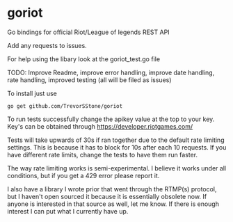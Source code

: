 goriot
======

Go bindings for official Riot/League of legends REST API

Add any requests to issues.

For help using the libary look at the goriot_test.go file

TODO: Improve Readme, improve error handling, improve date handling, rate handling, improved testing (all will be filed as issues)

To install just use 
```
go get github.com/TrevorSStone/goriot
```

To run tests successfully change the apikey value at the top to your key. Key's can be obtained through https://developer.riotgames.com/

Tests will take upwards of 30s if ran together due to the default rate limiting settings. This is because it has to block for 10s after each 10 requests. If you have different rate limits, change the tests to have them run faster.

The way rate limiting works is semi-experimental. I believe it works under all conditions, but if you get a 429 error please report it.

I also have a library I wrote prior that went through the RTMP(s) protocol, but I haven't open sourced it because it is essentially obsolete now. If anyone is interested in that source as well, let me know. If there is enough interest I can put what I currently have up.
